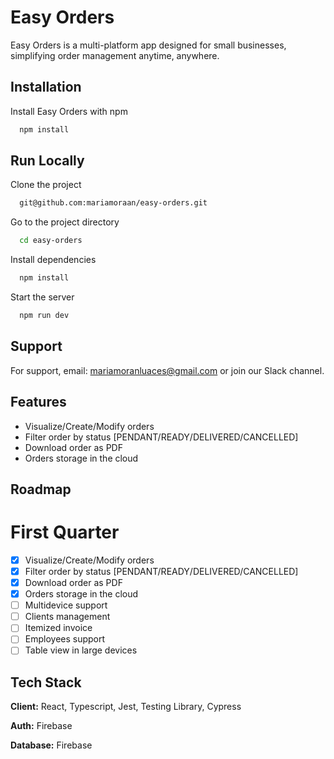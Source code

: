 # Easy Orders

Easy Orders is a multi-platform app designed for small businesses, simplifying order management anytime, anywhere.

## Installation

Install Easy Orders with npm

```bash
  npm install
```

## Run Locally

Clone the project

```bash
  git@github.com:mariamoraan/easy-orders.git
```

Go to the project directory

```bash
  cd easy-orders
```

Install dependencies

```bash
  npm install
```

Start the server

```bash
  npm run dev
```

## Support

For support, email: mariamoranluaces@gmail.com or join our Slack channel.

## Features

- Visualize/Create/Modify orders
- Filter order by status [PENDANT/READY/DELIVERED/CANCELLED]
- Download order as PDF
- Orders storage in the cloud

## Roadmap

# First Quarter

- [x] Visualize/Create/Modify orders
- [x] Filter order by status [PENDANT/READY/DELIVERED/CANCELLED]
- [x] Download order as PDF
- [x] Orders storage in the cloud
- [ ] Multidevice support
- [ ] Clients management
- [ ] Itemized invoice
- [ ] Employees support
- [ ] Table view in large devices

## Tech Stack

**Client:** React, Typescript, Jest, Testing Library, Cypress

**Auth:** Firebase

**Database:** Firebase
